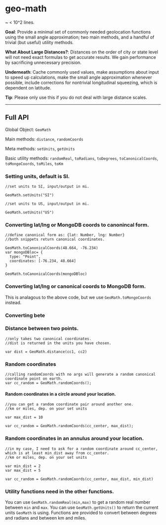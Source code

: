 # geo-math

~ < 10^2 lines.

**Goal**: Provide a minimal set of commonly needed geolocation functions using the small angle approximation; two main methods, and a handful of trivial (but useful) utility methods.

**What About Large Distances?**: Distances on the order of city or state level will not need exact formulas to get accurate results. We gain performance by sacrificing unnecessary precision. 

**Underneath**: Cache commonly used values, make assumptions about input to speed up calculations, make the small angle approximation whenever possible, include corrections for nontrivial longitudinal squeezing, which is dependent on latitude.

**Tip**: Please only use this if you do not deal with large distance scales.

---
## Full API

Global Object: `GeoMath`

Main methods: `distance`, `randomCoords`

Meta methods: `setUnits`, `getUnits`

Basic utility methods: `randomReal`, `toRadians`, `toDegrees`, `toCanonicalCoords`, `toMongoCoords`, `toMiles`, `toKm`

### Setting units, default is SI.
```
//set units to SI, input/output in mi.

GeoMath.setUnits("SI")

//set units to US, input/output in mi.

GeoMath.setUnits("US")
```
### Converting lat/lng or MongoDB coords to canonincal form.
```
//define canonical form as: {lat: Number, lng: Number}
//both snippets return canonical coordinates.

GeoMath.toCanonicalCoords(48.664, -76.234)
var mongoDBloc= {
  type: "Point",
  coordinates: [-76.234, 48.664]
}

GeoMath.toCanonicalCoords(mongoDBloc)
```

### Converting lat/lng or canonical coords to MongoDB form.
This is analagous to the above code, but we use `GeoMath.toMongoCoords` instead.

### Converting bete


### Distance between two points.
```
//only takes two canonical coordinates.
//dist is returned in the units you have chosen.

var dist = GeoMath.distance(cc1, cc2)

```

### Random coordinates
```
//calling randomCoords with no args will generate a random canonical coordinate point on earth.
var cc_random = GeoMath.randomCoords();
```

#### Random coordinates in a circle around your location.
```
//you can get a random coordinate pair around another one.
//km or miles, dep. on your set units

var max_dist = 10 

var cc_random = GeoMath.randomCoords(cc_center, max_dist);
```

### Random coordinates in an annulus around your location.
```
//in my case, I need to ask for a random coordinate around cc_center, which is at least min_dist away from cc_center.
//km or miles, dep. on your set units

var min_dist = 2
var max_dist = 5

var cc_random = GeoMath.randomCoords(cc_center, max_dist, min_dist)
```

### Utility functions need in the other functions.
You can use `GeoMath.randomReal(min,max)` to get a random real number between `min` and `max`.
You can use `GeoMath.getUnits()` to return the current units `GeoMath` is using. Functions are provided to convert between degrees and radians and between km and miles.
